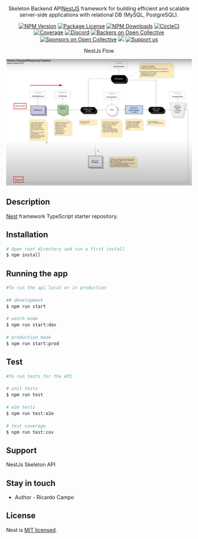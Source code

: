 [circleci-image]: https://img.shields.io/circleci/build/github/nestjs/nest/master?token=abc123def456
[circleci-url]: https://circleci.com/gh/nestjs/nest

  <p align="center">Skeleton Backend API<a href="http://nodejs.org" target="_blank">NestJS</a> framework for building efficient and scalable server-side applications with relational DB (MySQL, PostgreSQL).</p>
    <p align="center">
<a href="https://www.npmjs.com/~nestjscore" target="_blank"><img src="https://img.shields.io/npm/v/@nestjs/core.svg" alt="NPM Version" /></a>
<a href="https://www.npmjs.com/~nestjscore" target="_blank"><img src="https://img.shields.io/npm/l/@nestjs/core.svg" alt="Package License" /></a>
<a href="https://www.npmjs.com/~nestjscore" target="_blank"><img src="https://img.shields.io/npm/dm/@nestjs/common.svg" alt="NPM Downloads" /></a>
<a href="https://circleci.com/gh/nestjs/nest" target="_blank"><img src="https://img.shields.io/circleci/build/github/nestjs/nest/master" alt="CircleCI" /></a>
<a href="https://coveralls.io/github/nestjs/nest?branch=master" target="_blank"><img src="https://coveralls.io/repos/github/nestjs/nest/badge.svg?branch=master#9" alt="Coverage" /></a>
<a href="https://discord.gg/G7Qnnhy" target="_blank"><img src="https://img.shields.io/badge/discord-online-brightgreen.svg" alt="Discord"/></a>
<a href="https://opencollective.com/nest#backer" target="_blank"><img src="https://opencollective.com/nest/backers/badge.svg" alt="Backers on Open Collective" /></a>
<a href="https://opencollective.com/nest#sponsor" target="_blank"><img src="https://opencollective.com/nest/sponsors/badge.svg" alt="Sponsors on Open Collective" /></a>
  <a href="https://paypal.me/kamilmysliwiec" target="_blank"><img src="https://img.shields.io/badge/Donate-PayPal-ff3f59.svg"/></a>
    <a href="https://opencollective.com/nest#sponsor"  target="_blank"><img src="https://img.shields.io/badge/Support%20us-Open%20Collective-41B883.svg" alt="Support us"></a>
</p>

<p align="center">
NestJs Flow
</p>

<p align="center">
  <a href="#" target="blank"><img src="./nest_flow.jpeg" alt="NestFlow" /></a>
</p>

## Description

[Nest](https://github.com/nestjs/nest) framework TypeScript starter repository.

## Installation

```bash
# Open root directory and run a first install
$ npm install
```

## Running the app

```bash
#To run the api local or in production

## development
$ npm run start

# watch mode
$ npm run start:dev

# production mode
$ npm run start:prod
```

## Test

```bash
#To run tests for the API

# unit tests
$ npm run test

# e2e tests
$ npm run test:e2e

# test coverage
$ npm run test:cov
```

## Support

NestJs Skeleton API

## Stay in touch

- Author - Ricardo Campo

## License

Nest is [MIT licensed](LICENSE).
